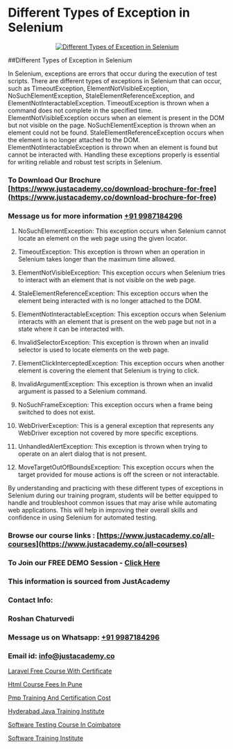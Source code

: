 # Different Types of Exception in Selenium

<p align="center">
  <a href="https://justacademy.co/course-detail/selenium-training">
    <img src="https://justacademy.co/storage2/course_image/1676637863_course_image.webp" alt="Different Types of Exception in Selenium">
  </a>
</p>
##Different Types of Exception in Selenium

In Selenium, exceptions are errors that occur during the execution of test scripts. There are different types of exceptions in Selenium that can occur, such as TimeoutException, ElementNotVisibleException, NoSuchElementException, StaleElementReferenceException, and ElementNotInteractableException. TimeoutException is thrown when a command does not complete in the specified time. ElementNotVisibleException occurs when an element is present in the DOM but not visible on the page. NoSuchElementException is thrown when an element could not be found. StaleElementReferenceException occurs when the element is no longer attached to the DOM. ElementNotInteractableException is thrown when an element is found but cannot be interacted with. Handling these exceptions properly is essential for writing reliable and robust test scripts in Selenium.
### To Download Our Brochure [https://www.justacademy.co/download-brochure-for-free](https://www.justacademy.co/download-brochure-for-free)
### Message us for more information [+91 9987184296](https://api.whatsapp.com/send?phone=919987184296)
1) NoSuchElementException: This exception occurs when Selenium cannot locate an element on the web page using the given locator.

2) TimeoutException: This exception is thrown when an operation in Selenium takes longer than the maximum time allowed.

3) ElementNotVisibleException: This exception occurs when Selenium tries to interact with an element that is not visible on the web page.

4) StaleElementReferenceException: This exception occurs when the element being interacted with is no longer attached to the DOM.

5) ElementNotInteractableException: This exception occurs when Selenium interacts with an element that is present on the web page but not in a state where it can be interacted with.

6) InvalidSelectorException: This exception is thrown when an invalid selector is used to locate elements on the web page.

7) ElementClickInterceptedException: This exception occurs when another element is covering the element that Selenium is trying to click.

8) InvalidArgumentException: This exception is thrown when an invalid argument is passed to a Selenium command.

9) NoSuchFrameException: This exception occurs when a frame being switched to does not exist.

10) WebDriverException: This is a general exception that represents any WebDriver exception not covered by more specific exceptions.

11) UnhandledAlertException: This exception is thrown when trying to operate on an alert dialog that is not present.

12) MoveTargetOutOfBoundsException: This exception occurs when the target provided for mouse actions is off the screen or not interactable.

By understanding and practicing with these different types of exceptions in Selenium during our training program, students will be better equipped to handle and troubleshoot common issues that may arise while automating web applications. This will help in improving their overall skills and confidence in using Selenium for automated testing.

### Browse our course links : [https://www.justacademy.co/all-courses](https://www.justacademy.co/all-courses) 
### To Join our FREE DEMO Session - [Click Here](https://www.justacademy.co/register-for-course-demo)


### This information is sourced from JustAcademy
### Contact Info:
### Roshan Chaturvedi
### Message us on Whatsapp: [+91 9987184296](https://api.whatsapp.com/send?phone=919987184296)
### Email id: [info@justacademy.co](mailto:info@justacademy.co)
                
[Laravel Free Course With Certificate](https://www.linkedin.com/pulse/laravel-free-course-certificate-justacademy-chandigarh-inuze?trackingId=P1oA1BjDDl1XPCgBurww%2BA%3D%3D&lipi=urn%3Ali%3Apage%3Ad_flagship3_company_admin%3BXEu5pmfJRhGyaD1FCv74Lw%3D%3D)

[Html Course Fees In Pune](https://www.linkedin.com/pulse/html-course-fees-pune-justacademy-chennai-343ne?trackingId=EK3bfbU%2FhzQnSGAxDyFYjA%3D%3D&lipi=urn%3Ali%3Apage%3Ad_flagship3_company_admin%3BY%2BEec76oRFK6%2FI%2F%2BB9X%2Fdw%3D%3D)

[Pmp Training And Certification Cost](https://medium.com/@roneet705/pmp-training-and-certification-cost-c7ffda435405)

[Hyderabad Java Training Institute](https://medium.com/@mistersumit961/hyderabad-java-training-institute-eb2cb9a53303)

[Software Testing Course In Coimbatore](https://justacademyin.github.io/justacademy/software-testing-course-in-coimbatore)

[Software Training Institute](https://justacademyin.github.io/justacademy/software-training-institute)

